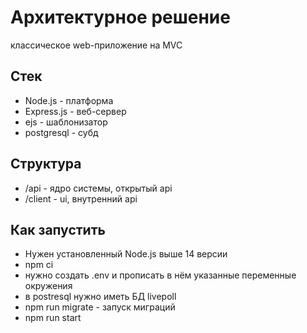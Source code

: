 # Архитектурное решение
классическое web-приложение на MVC

## Стек
- Node.js - платформа
- Express.js - веб-сервер
- ejs - шаблонизатор
- postgresql - субд

## Структура
- /api - ядро системы, открытый api
- /client - ui, внутренний api

## Как запустить
- Нужен установленный Node.js выше 14 версии
- npm ci
- нужно создать .env и прописать в нём указанные переменные окружения
- в postresql нужно иметь БД livepoll
- npm run migrate - запуск миграций
- npm run start

